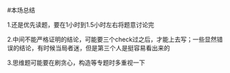 #本场总结

1.还是优先读题，要在1小时到1.5小时左右将题意讨论完

2.中间不能严格证明的结论，可能要三个check过之后，才能上去写；一些显然错误的结论，有时候当局者迷，但是第三个人是挺容易看出来的

3.思维题可能要在刷贪心，构造等专题时多重视一下


